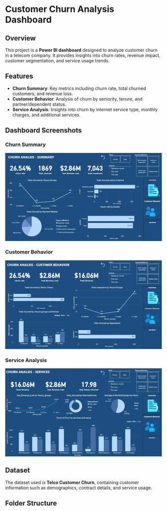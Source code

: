 # Customer Churn Analysis Dashboard

## Overview
This project is a **Power BI dashboard** designed to analyze customer churn in a telecom company. It provides insights into churn rates, revenue impact, customer segmentation, and service usage trends.

## Features
- **Churn Summary**: Key metrics including churn rate, total churned customers, and revenue loss.
- **Customer Behavior**: Analysis of churn by seniority, tenure, and partner/dependent status.
- **Service Analysis**: Insights into churn by internet service type, monthly charges, and additional services.

## Dashboard Screenshots
### Churn Summary
![Churn Summary](Report_Snapshots/1.jpg)

### Customer Behavior
![Customer Behavior](Report_Snapshots/2.jpg)

### Service Analysis
![Service Analysis](Report_Snapshots/3.jpg)

## Dataset
The dataset used is **Telco Customer Churn**, containing customer information such as demographics, contract details, and service usage.


## Folder Structure
